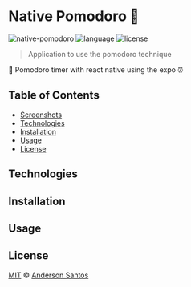 # Native Pomodoro :tomato:

![native-pomodoro](https://img.shields.io/badge/zander--br-Native%20Pomodoro-red)
![language](https://img.shields.io/badge/language-Typescript-blue)
![license](https://img.shields.io/github/license/zander-br/native-pomodoro)

> Application to use the pomodoro technique

:tomato: Pomodoro timer with react native using the expo :alarm_clock:

## Table of Contents

- [Screenshots](#screenshots)
- [Technologies](#technologies)
- [Installation](#installation)
- [Usage](#usage)
- [License](#license)

## Technologies

## Installation

## Usage

## License

[MIT](LICENSE) © [Anderson Santos](https://github.com/zander-br/)
